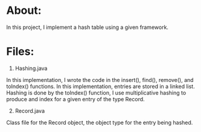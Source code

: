 # About:
In this project, I implement a hash table using a given framework. 

# Files:
1. Hashing.java

In this implementation, I wrote the code in the insert(), find(), remove(), and toIndex() functions. In this implementation, entries are stored in a linked list. Hashing is done by the toIndex() function, I use multiplicative hashing to produce and index for a given entry of the type Record.

2. Record.java

Class file for the Record object, the object type for the entry being hashed. 
